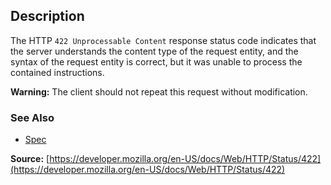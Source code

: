 ## Description

The HTTP `422 Unprocessable Content` response status code indicates
that the server understands the content type of the request entity, and the syntax of
the request entity is correct, but it was unable to process the contained instructions.

<aside class="warning"><strong>Warning:</strong> The client should not repeat this request without modification.</aside>

### See Also

- [Spec](https://www.rfc-editor.org/rfc/rfc9110#status.422)

**Source:** [https://developer.mozilla.org/en-US/docs/Web/HTTP/Status/422](https://developer.mozilla.org/en-US/docs/Web/HTTP/Status/422)
